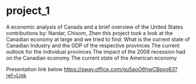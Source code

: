 # project_1
A economic analysis of Canada and a brief overview of the United States
contributions by: Nardar, Chisom, Zhen
this project took a look at the Canadian economy at large and we tried to find:
  What is the current state of Canadian Industry and the GDP of the respective provinces
  The current outlook for the individual provinces
  The impact of the 2008 recession had on the Canadian economy 
  The current state of the American economy

Presentation link below
https://sway.office.com/gu5aoO6hwCBpvo63?ref=Link
